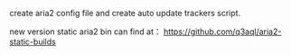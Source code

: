 create aria2 config file and create auto update trackers script.

new version static aria2 bin can find at：
https://github.com/q3aql/aria2-static-builds

